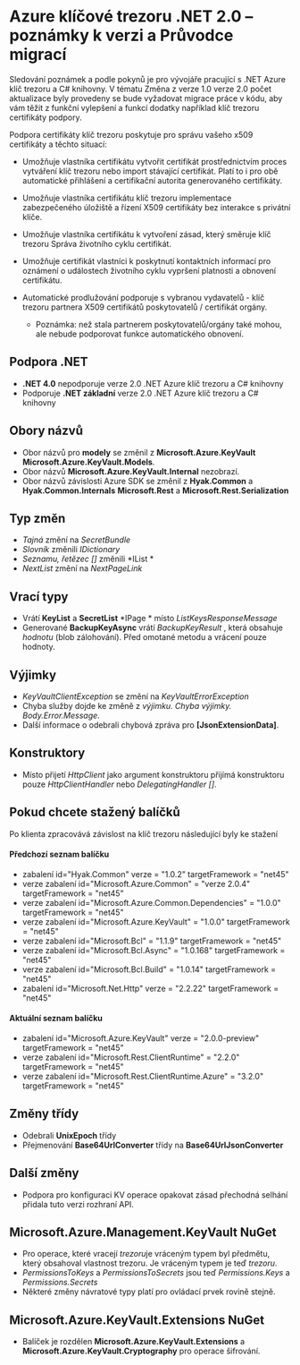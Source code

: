 <properties
   pageTitle="Základní poznámky k verzi trezoru .NET 2.x API | Microsoft Azure"
   description=".NET bude vývojáři toto rozhraní API kódu pro trezoru klíč Azure"
   services="key-vault"
   documentationCenter=""
   authors="BrucePerlerMS"
   manager="mbaldwin"
   editor="bruceper" />
<tags
   ms.service="key-vault"
   ms.devlang="CSharp"
   ms.topic="article"
   ms.tgt_pltfrm="na"
   ms.workload="identity"
   ms.date="10/07/2016"
   ms.author="bruceper" />

# <a name="azure-key-vault-net-20---release-notes-and-migration-guide"></a>Azure klíčové trezoru .NET 2.0 – poznámky k verzi a Průvodce migrací

Sledování poznámek a podle pokynů je pro vývojáře pracující s .NET Azure klíč trezoru a C# knihovny. V tématu Změna z verze 1.0 verze 2.0 počet aktualizace byly provedeny se bude vyžadovat migrace práce v kódu, aby vám těžit z funkční vylepšení a funkcí dodatky například klíč trezoru certifikáty podpory.

Podpora certifikáty klíč trezoru poskytuje pro správu vašeho x509 certifikáty a těchto situací:  

-   Umožňuje vlastníka certifikátu vytvořit certifikát prostřednictvím proces vytváření klíč trezoru nebo import stávající certifikát. Platí to i pro obě automatické přihlášení a certifikační autorita generovaného certifikáty.

- Umožňuje vlastníka certifikátu klíč trezoru implementace zabezpečeného úložiště a řízení X509 certifikáty bez interakce s privátní klíče.  

-   Umožňuje vlastníka certifikátu k vytvoření zásad, který směruje klíč trezoru Správa životního cyklu certifikát.  

-   Umožňuje certifikát vlastníci k poskytnutí kontaktních informací pro oznámení o událostech životního cyklu vypršení platnosti a obnovení certifikátu.  

-   Automatické prodlužování podporuje s vybranou vydavatelů - klíč trezoru partnera X509 certifikátů poskytovatelů / certifikát orgány.
    - Poznámka: než stala partnerem poskytovatelů/orgány také mohou, ale nebude podporovat funkce automatického obnovení.


## <a name="net-support"></a>Podpora .NET
- **.NET 4.0** nepodporuje verze 2.0 .NET Azure klíč trezoru a C# knihovny
- Podporuje **.NET základní** verze 2.0 .NET Azure klíč trezoru a C# knihovny

## <a name="namespaces"></a>Obory názvů
- Obor názvů pro **modely** se změnil z **Microsoft.Azure.KeyVault** **Microsoft.Azure.KeyVault.Models**.
- Obor názvů **Microsoft.Azure.KeyVault.Internal** nezobrazí.
- Obor názvů závislosti Azure SDK se změnil z **Hyak.Common** a **Hyak.Common.Internals** **Microsoft.Rest** a **Microsoft.Rest.Serialization**


## <a name="type-changes"></a>Typ změn
- *Tajná* změní na *SecretBundle*
- *Slovník* změnili *IDictionary*
- *Seznamu<T>, řetězec []* změnili *IList<T> *
- *NextList* změní na *NextPageLink*


## <a name="return-types"></a>Vrací typy
- Vrátí **KeyList** a **SecretList** *IPage<T> * místo *ListKeysResponseMessage*
- Generované **BackupKeyAsync** vrátí *BackupKeyResult* , která obsahuje *hodnotu* (blob zálohování). Před omotané metodu a vrácení pouze hodnoty.

## <a name="exceptions"></a>Výjimky
- *KeyVaultClientException* se změní na *KeyVaultErrorException*
- Chyba služby dojde ke změně z *výjimku. Chyba* *výjimky. Body.Error.Message*.
- Další informace o odebrali chybová zpráva pro **[JsonExtensionData]**.

## <a name="constructors"></a>Konstruktory
- Místo přijetí *HttpClient* jako argument konstruktoru přijímá konstruktoru pouze *HttpClientHandler* nebo *DelegatingHandler []*.



## <a name="downloaded-packages"></a>Pokud chcete stažený balíčků  
Po klienta zpracovává závislost na klíč trezoru následující byly ke stažení
#### <a name="previous-package-list"></a>Předchozí seznam balíčku
- zabalení id="Hyak.Common" verze = "1.0.2" targetFramework = "net45"
- verze zabalení id="Microsoft.Azure.Common" = "verze 2.0.4" targetFramework = "net45"
- verze zabalení id="Microsoft.Azure.Common.Dependencies" = "1.0.0" targetFramework = "net45"
- verze zabalení id="Microsoft.Azure.KeyVault" = "1.0.0" targetFramework = "net45"
- verze zabalení id="Microsoft.Bcl" = "1.1.9" targetFramework = "net45"
- verze zabalení id="Microsoft.Bcl.Async" = "1.0.168" targetFramework = "net45"
- verze zabalení id="Microsoft.Bcl.Build" = "1.0.14" targetFramework = "net45"
- zabalení id="Microsoft.Net.Http" verze = "2.2.22" targetFramework = "net45"

#### <a name="current-package-list"></a>Aktuální seznam balíčku
- zabalení id="Microsoft.Azure.KeyVault" verze = "2.0.0-preview" targetFramework = "net45"
- verze zabalení id="Microsoft.Rest.ClientRuntime" = "2.2.0" targetFramework = "net45"
- verze zabalení id="Microsoft.Rest.ClientRuntime.Azure" = "3.2.0" targetFramework = "net45"


## <a name="class-changes"></a>Změny třídy

- Odebrali **UnixEpoch** třídy
- Přejmenování **Base64UrlConverter** třídy na **Base64UrlJsonConverter**

## <a name="other-changes"></a>Další změny

- Podpora pro konfiguraci KV operace opakovat zásad přechodná selhání přidala tuto verzi rozhraní API.



## <a name="microsoftazuremanagementkeyvault-nuget"></a>Microsoft.Azure.Management.KeyVault NuGet
- Pro operace, které vracejí *trezoru*je vráceným typem byl předmětu, který obsahoval vlastnost trezoru. Je vráceným typem je teď *trezoru*.
- *PermissionsToKeys* a *PermissionsToSecrets* jsou teď *Permissions.Keys* a *Permissions.Secrets*
- Některé změny návratové typy platí pro ovládací prvek rovině stejně.

## <a name="microsoftazurekeyvaultextensions-nuget"></a>Microsoft.Azure.KeyVault.Extensions NuGet
- Balíček je rozdělen **Microsoft.Azure.KeyVault.Extensions** a **Microsoft.Azure.KeyVault.Cryptography** pro operace šifrování.
